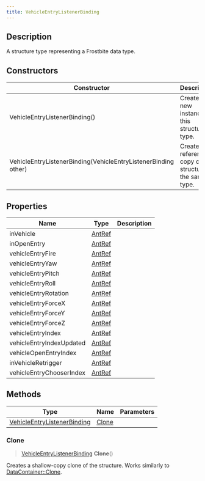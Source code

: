 ```yaml
---
title: VehicleEntryListenerBinding
---
```

## Description

A structure type representing a Frostbite data type.

## Constructors

| Constructor                                                    | Description                                              |
| -------------------------------------------------------------- | -------------------------------------------------------- |
| VehicleEntryListenerBinding()                                  | Create a new instance of this structure type.            |
| VehicleEntryListenerBinding(VehicleEntryListenerBinding other) | Create a reference copy of a structure of the same type. |

## Properties

| Name                     | Type             | Description |
| ------------------------ | ---------------- | ----------- |
| inVehicle                | [AntRef](AntRef) |             |
| inOpenEntry              | [AntRef](AntRef) |             |
| vehicleEntryFire         | [AntRef](AntRef) |             |
| vehicleEntryYaw          | [AntRef](AntRef) |             |
| vehicleEntryPitch        | [AntRef](AntRef) |             |
| vehicleEntryRoll         | [AntRef](AntRef) |             |
| vehicleEntryRotation     | [AntRef](AntRef) |             |
| vehicleEntryForceX       | [AntRef](AntRef) |             |
| vehicleEntryForceY       | [AntRef](AntRef) |             |
| vehicleEntryForceZ       | [AntRef](AntRef) |             |
| vehicleEntryIndex        | [AntRef](AntRef) |             |
| vehicleEntryIndexUpdated | [AntRef](AntRef) |             |
| vehicleOpenEntryIndex    | [AntRef](AntRef) |             |
| inVehicleRetrigger       | [AntRef](AntRef) |             |
| vehicleEntryChooserIndex | [AntRef](AntRef) |             |

## Methods

| Type                                                       | Name            | Parameters |
| ---------------------------------------------------------- | --------------- | ---------- |
| [VehicleEntryListenerBinding](VehicleEntryListenerBinding) | [Clone](#clone) |            |

### Clone

> [VehicleEntryListenerBinding](VehicleEntryListenerBinding) **Clone**()

Creates a shallow-copy clone of the structure. Works similarly to [DataContainer::Clone](/vext/ref/shared/class/datacontainer#clone).
